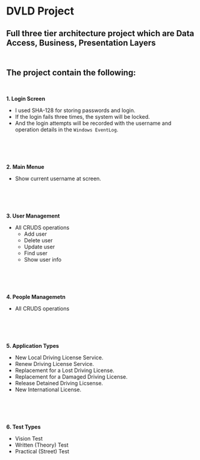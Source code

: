 # DVLD Project <br> 

## Full three tier architecture project which are Data Access, Business, Presentation Layers <br><br> 


The project contain the following:
---------------------------------
<br>


**1. Login Screen**<br>
  - I used SHA-128 for storing passwords and login. <br>
  - If the login fails three times, the system will be locked.<br>
  - And the login attempts will be recorded with the username and operation details in the `Windows EventLog`.<br>
<br><br><br><br>


**2. Main Menue** <br>
  - Show current username at screen.
<br><br><br><br><br>



**3. User Management**<br>
- All CRUDS operations<br>
  - Add user<br>
  - Delete user<br>
  - Update user<br>
  - Find user<br>
  - Show user info
<br><br><br><br><br>




**4. People Managemetn**<br>
  - All CRUDS operations
<br><br><br><br><br>




**5. Application Types**<br>
 - New Local Driving License Service.<br>
 - Renew Driving License Service.<br>
 - Replacement for a Lost Driving License.<br>
 - Replacement for a Damaged Driving License.<br>
 - Release Detained Driving Licsense.<br>
 - New International License.
<br><br><br><br><br>




**6. Test Types**<br>
 - Vision Test<br>
 - Written (Theory) Test<br>
 - Practical (Street) Test<br>





